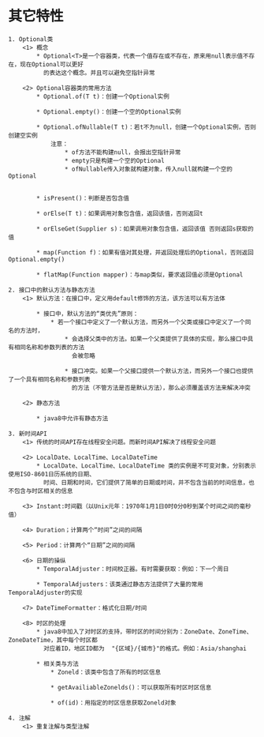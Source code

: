 # 其它特性

    1. Optional类
        <1> 概念
            * Optional<T>是一个容器类，代表一个值存在或不存在，原来用null表示值不存在，现在Optional可以更好
              的表达这个概念。并且可以避免空指针异常

        <2> Optional容器类的常用方法
            * Optional.of(T t)：创建一个Optional实例

            * Optional.empty()：创建一个空的Optional实例

            * Optional.ofNullable(T t)：若t不为null，创建一个Optional实例，否则创建空实例
                注意：
                    * of方法不能构建null，会报出空指针异常
                    * empty只是构建一个空的Optional
                    * ofNullable传入对象就构建对象，传入null就构建一个空的Optional


            * isPresent()：判断是否包含值

            * orElse(T t)：如果调用对象包含值，返回该值，否则返回t

            * orElseGet(Supplier s)：如果调用对象包含值，返回该值 否则返回s获取的值

            * map(Function f)：如果有值对其处理，并返回处理后的Optional，否则返回Optional.empty()

            * flatMap(Function mapper)：与map类似，要求返回值必须是Optional

    2. 接口中的默认方法与静态方法
        <1> 默认方法：在接口中，定义用default修饰的方法，该方法可以有方法体
            
            * 接口中，默认方法的“类优先”原则：
                * 若一个接口中定义了一个默认方法，而另外一个父类或接口中定义了一个同名的方法时，
                    * 会选择父类中的方法。如果一个父类提供了具体的实现，那么接口中具有相同名称和参数列表的方法
                      会被忽略

                    * 接口冲突。如果一个父接口提供一个默认方法，而另外一个接口也提供了一个具有相同名称和参数列表
                      的方法（不管方法是否是默认方法），那么必须覆盖该方法来解决冲突

        <2> 静态方法

            * java8中允许有静态方法

    3. 新时间API
        <1> 传统的时间API存在线程安全问题。而新时间API解决了线程安全问题

        <2> LocalDate、LocalTime、LocalDateTime
            * LocalDate、LocalTime、LocalDateTime 类的实例是不可变对象，分别表示使用ISO-8601日历系统的日期、
              时间、日期和时间，它们提供了简单的日期或时间，并不包含当前的时间信息，也不包含与时区相关的信息

        <3> Instant:时间戳（以Unix元年：1970年1月1日0时0分0秒到某个时间之间的毫秒值）

        <4> Duration；计算两个“时间”之间的间隔

        <5> Period：计算两个“日期”之间的间隔

        <6> 日期的操纵
            * TemporalAdjuster：时间校正器。有时需要获取：例如：下一个周日

            * TemporalAdjusters：该类通过静态方法提供了大量的常用TemporalAdjuster的实现

        <7> DateTimeFormatter：格式化日期/时间

        <8> 时区的处理
            * java8中加入了对时区的支持，带时区的时间分别为：ZoneDate、ZoneTime、ZoneDateTime，其中每个时区都
              对应着ID，地区ID都为  "{区域}/{城市}"的格式。例如：Asia/shanghai

            * 相关类与方法
                * Zoneld：该类中包含了所有的时区信息

                * getAvailiableZonelds()：可以获取所有时区时区信息

                * of(id)：用指定的时区信息获取Zoneld对象

    4. 注解
        <1> 重复注解与类型注解
            





